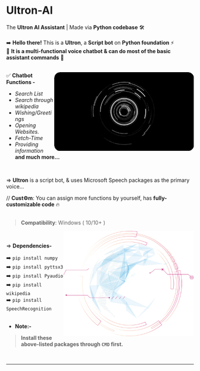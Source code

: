 # Ultron-AI
The **Ultron AI Assistant** | Made via **Python codebase** 🛠
<br>
<br>
➡️ **Hello there!** This is a **Ultron**, a **Script bot** on **Python foundation** ⚡ <br>
🦾 **It is a multi-functional voice chatbot & can do most of the basic assistant commands** 🔰 <br>
<br>

<img align="right" alt="Coding" width="375" src="https://raw.githubusercontent.com/Xenometon/Ultron-AI/main/Hud_Ultron-AI.gif">

✅ **Chatbot Functions -**
<br>
 - *Search List*
 - *Search through wikipedia*
 - *Wishing/Greetings*
 - *Opening Websites.*
 - *Fetch-Time*
 - *Providing information*<br>
 **and much more...**


<br>

⇒ **Ultron** is a script bot, & uses Microsoft Speech packages as the primary voice...
<br>

// **Cust⚙m**:  You can assign more functions by yourself, has **fully-customizable code** 🔥
<br>
<br>

> **Compatibility**: Windows ( 10/10+ )

<img align="right" alt="Coding" width="350" src="https://raw.githubusercontent.com/Xenometon/Ultron-AI/main/Engine-2.png">
<br>

⇒ **Dependencies-**   

➡️ `pip install numpy`             <br>
➡️ `pip install pyttsx3`           <br> 
➡️ `pip install Pyaudio`           <br>
➡️ `pip install wikipedia`         <br>
➡️ `pip install SpeechRecognition` 
<br>
<br>
* **Note:-**<br>
> **Install these above-listed packages through `CMD` first.**
<br>

-----------------

